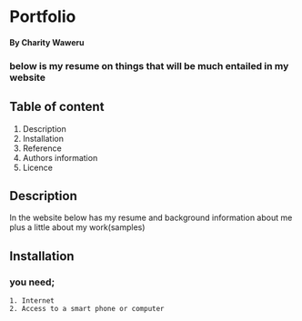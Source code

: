 # Portfolio

#### By Charity Waweru
 ### below is my resume on things that will be much entailed in my website

 ## Table of content

 1. Description
 2. Installation
 3. Reference
 4. Authors information
 5. Licence


## Description
In the website below has my resume and background information about me plus a little about my work(samples)

## Installation
 ### you need;
    1. Internet
    2. Access to a smart phone or computer
